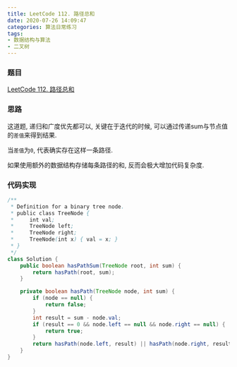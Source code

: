 ```yaml
---
title: LeetCode 112. 路径总和
date: 2020-07-26 14:09:47
categories: 算法日常练习
tags:
- 数据结构与算法
- 二叉树
---
```


### 题目

[LeetCode 112. 路径总和](https://leetcode-cn.com/problems/path-sum/)

### 思路

这道题, 递归和广度优先都可以, 关键在于迭代的时候, 可以通过传递sum与节点值的`差值`来得到结果. 

当`差值`为`0`, 代表确实存在这样一条路径. 

如果使用额外的数据结构存储每条路径的和, 反而会极大增加代码复杂度.
<!--more-->
### 代码实现

```java
/**
 * Definition for a binary tree node.
 * public class TreeNode {
 *     int val;
 *     TreeNode left;
 *     TreeNode right;
 *     TreeNode(int x) { val = x; }
 * }
 */
class Solution {
    public boolean hasPathSum(TreeNode root, int sum) {
        return hasPath(root, sum);
    }

    private boolean hasPath(TreeNode node, int sum) {
        if (node == null) {
            return false;
        }
        int result = sum - node.val;
        if (result == 0 && node.left == null && node.right == null) {
            return true;
        }
        return hasPath(node.left, result) || hasPath(node.right, result);
    }
}
```
